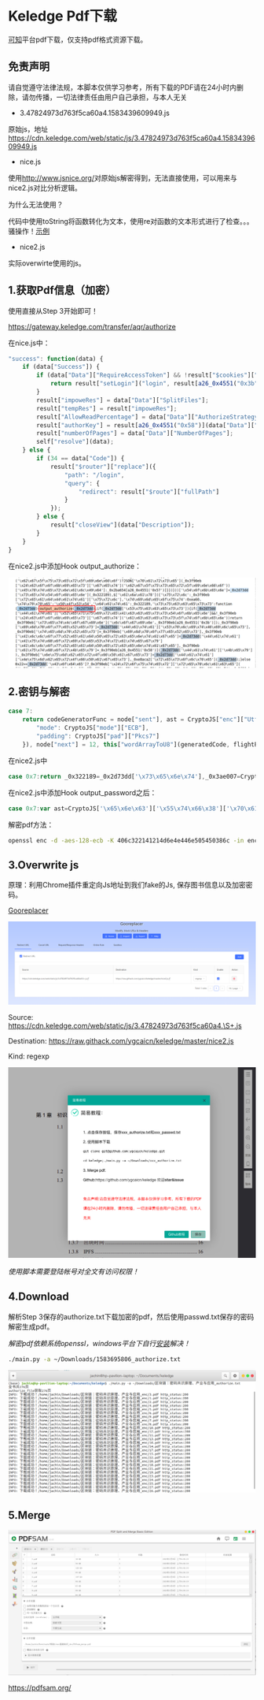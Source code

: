 # Keledge Pdf下载

[可知](https://www.keledge.com/)平台pdf下载，仅支持pdf格式资源下载。

## 免责声明

请自觉遵守法律法规，本脚本仅供学习参考，所有下载的PDF请在24小时内删除，请勿传播，一切法律责任由用户自己承担，与本人无关

+ 3.47824973d763f5ca60a4.1583439609949.js

原始js，地址<https://cdn.keledge.com/web/static/js/3.47824973d763f5ca60a4.1583439609949.js>

+ nice.js

使用<http://www.jsnice.org/>对原始js解密得到，无法直接使用，可以用来与nice2.js对比分析逻辑。

为什么无法使用？

代码中使用toString将函数转化为文本，使用re对函数的文本形式进行了检查。。。骚操作！[示例](img/2020-03-11_00-05.png)

+ nice2.js

实际overwirte使用的js。

## 1.获取Pdf信息（加密）

使用直接从Step 3开始即可！

<https://gateway.keledge.com/transfer/aqr/authorize>

在nice.js中：

```js
"success": function(data) {
    if (data["Success"]) {
        if (data["Data"]["RequireAccessToken"] && !result["$cookies"]["get"]("access_token")) {
            return result["setLogin"]("login", result[a26_0x4551("0x3b")]);
        }
        result["impoweRes"] = data["Data"]["SplitFiles"];
        result["tempRes"] = result["impoweRes"];
        result["AllowReadPercentage"] = data["Data"]["AuthorizeStrategy"]["AllowReadPercentage"];
        result["authorKey"] = result[a26_0x4551("0x58")](data["Data"]["Key"]);
        result["numberOfPages"] = data["Data"]["NumberOfPages"];
        self["resolve"](data);
    } else {
        if (34 == data["Code"]) {
            result["$router"]["replace"]({
                "path": "/login",
                "query": {
                    "redirect": result["$route"]["fullPath"]
                }
            });
        } else {
            result["closeView"](data["Description"]);
        }
    }
}
```

在nice2.js中添加Hook output_authorize：

![output_authorize](img/2020-03-09_06-00.png)

## 2.密钥与解密

```js
case 7:
    return codeGeneratorFunc = node["sent"], ast = CryptoJS["enc"]["Utf8"]["parse"](this["v"]["authorKey"]), generatedCode = CryptoJS["AES"]["decrypt"](codeGeneratorFunc, ast, {
        "mode": CryptoJS["mode"]["ECB"],
        "padding": CryptoJS["pad"]["Pkcs7"]
    }), node["next"] = 12, this["wordArrayToU8"](generatedCode, flightPhase, refresh);
```

在nice2.js中

```js
case 0x7:return _0x322189=_0x2d73dd['\x73\x65\x6e\x74'],_0x3ae007=CryptoJS['\x65\x6e\x63']['\x55\x74\x66\x38']['\x70\x61\x72\x73\x65'](this['\x76']['\x61\x75\x74\x68\x6f\x72\x4b\x65\x79']),_0x10fe46=CryptoJS['\x41\x45\x53']['\x64\x65\x63\x72\x79\x70\x74'](_0x322189,_0x3ae007,{'\x6d\x6f\x64\x65':CryptoJS['\x6d\x6f\x64\x65']['\x45\x43\x42'],'\x70\x61\x64\x64\x69\x6e\x67':CryptoJS['\x70\x61\x64']['\x50\x6b\x63\x73\x37']}),_0x2d73dd['\x6e\x65\x78\x74']=0xc,this['\x77\x6f\x72\x64\x41\x72\x72\x61\x79\x54\x6f\x55\x38'](_0x10fe46,_0xe8aca2,_0x1a2353);
```

在nice2.js中添加Hook output_password之后：

```js
case 0x7:var ast=CryptoJS['\x65\x6e\x63']['\x55\x74\x66\x38']['\x70\x61\x72\x73\x65'](this['\x76']['\x61\x75\x74\x68\x6f\x72\x4b\x65\x79']);output_password(ast);return _0x322189=_0x2d73dd['\x73\x65\x6e\x74'],_0x3ae007=CryptoJS['\x65\x6e\x63']['\x55\x74\x66\x38']['\x70\x61\x72\x73\x65'](this['\x76']['\x61\x75\x74\x68\x6f\x72\x4b\x65\x79']),_0x10fe46=CryptoJS['\x41\x45\x53']['\x64\x65\x63\x72\x79\x70\x74'](_0x322189,_0x3ae007,{'\x6d\x6f\x64\x65':CryptoJS['\x6d\x6f\x64\x65']['\x45\x43\x42'],'\x70\x61\x64\x64\x69\x6e\x67':CryptoJS['\x70\x61\x64']['\x50\x6b\x63\x73\x37']}),_0x2d73dd['\x6e\x65\x78\x74']=0xc,this['\x77\x6f\x72\x64\x41\x72\x72\x61\x79\x54\x6f\x55\x38'](_0x10fe46,_0xe8aca2,_0x1a2353);
```

解密pdf方法：

```sh
openssl enc -d -aes-128-ecb -K 406c322141214d6e4e446e505450386c -in enc.pdf -out dec.pdf
```

## 3.Overwrite js

原理：利用Chrome插件重定向Js地址到我们fake的Js, 保存图书信息以及加密密码。

[Gooreplacer](https://chrome.google.com/webstore/detail/gooreplacer/jnlkjeecojckkigmchmfoigphmgkgbip)

![Gooreplacer](img/2020-03-10_18-00.png)

Source: <https://cdn.keledge.com/web/static/js/3.47824973d763f5ca60a4.\S+.js>

Destination: <https://raw.githack.com/ygcaicn/keledge/master/nice2.js>

Kind: regexp

![ui](img/2020-03-10_18-13.png)

*使用脚本需要登陆帐号对全文有访问权限！*

## 4.Download

解析Step 3保存的authorize.txt下载加密的pdf，然后使用passwd.txt保存的密码解密生成pdf。

*解密pdf依赖系统openssl，windows平台下自行[安装](http://slproweb.com/products/Win32OpenSSL.html)解决！*

```sh
./main.py -a ~/Downloads/1583695806_authorize.txt
```

![demo](./img/2020-03-11_17-39.png)

## 5.Merge

![pdfsam](img/2020-03-09_06-12.png)

<https://pdfsam.org/>
